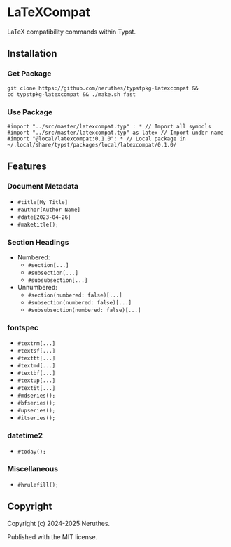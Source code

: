 # LaTeXCompat

LaTeX compatibility commands within Typst.




## Installation

### Get Package

```
git clone https://github.com/neruthes/typstpkg-latexcompat &&
cd typstpkg-latexcompat && ./make.sh fast
```

### Use Package

```typst
#import "../src/master/latexcompat.typ" : * // Import all symbols
#import "../src/master/latexcompat.typ" as latex // Import under name
#import "@local/latexcompat:0.1.0": * // Local package in ~/.local/share/typst/packages/local/latexcompat/0.1.0/
```




## Features

### Document Metadata

- `#title[My Title]`
- `#author[Author Name]`
- `#date[2023-04-26]`
- `#maketitle();`

### Section Headings

- Numbered:
  - `#section[...]`
  - `#subsection[...]`
  - `#subsubsection[...]`
- Unnumbered: 
  - `#section(numbered: false)[...]`
  - `#subsection(numbered: false)[...]`
  - `#subsubsection(numbered: false)[...]`


### fontspec

- `#textrm[...]`
- `#textsf[...]`
- `#texttt[...]`
- `#textmd[...]`
- `#textbf[...]`
- `#textup[...]`
- `#textit[...]`
- `#mdseries();`
- `#bfseries();`
- `#upseries();`
- `#itseries();`

### datetime2

- `#today();`


### Miscellaneous

- `#hrulefill();`



## Copyright

Copyright (c) 2024-2025 Neruthes.

Published with the MIT license.
